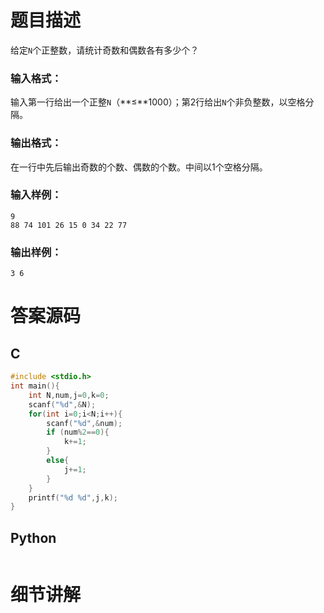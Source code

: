# 题目描述

给定`N`个正整数，请统计奇数和偶数各有多少个？

### 输入格式：

输入第一行给出一个正整`N`（**≤**1000）；第2行给出`N`个非负整数，以空格分隔。

### 输出格式：

在一行中先后输出奇数的个数、偶数的个数。中间以1个空格分隔。

### 输入样例：

```in
9
88 74 101 26 15 0 34 22 77
```

### 输出样例：

```out
3 6
```


# 答案源码

## C

```c
#include <stdio.h>
int main(){
    int N,num,j=0,k=0;
    scanf("%d",&N);
    for(int i=0;i<N;i++){
        scanf("%d",&num);
        if (num%2==0){
            k+=1;
        }
        else{
            j+=1;
        }
    }
    printf("%d %d",j,k);
}
```

## Python

```python

```

# 细节讲解
